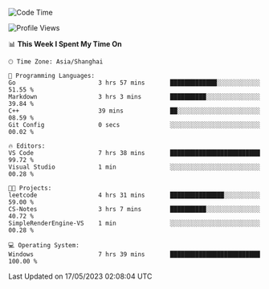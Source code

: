 <!--START_SECTION:waka-->
![Code Time](http://img.shields.io/badge/Code%20Time-926%20hrs%2021%20mins-blue)

![Profile Views](http://img.shields.io/badge/Profile%20Views-0-blue)

📊 **This Week I Spent My Time On** 

```text
🕑︎ Time Zone: Asia/Shanghai

💬 Programming Languages: 
Go                       3 hrs 57 mins       █████████████░░░░░░░░░░░░   51.55 % 
Markdown                 3 hrs 3 mins        ██████████░░░░░░░░░░░░░░░   39.84 % 
C++                      39 mins             ██░░░░░░░░░░░░░░░░░░░░░░░   08.59 % 
Git Config               0 secs              ░░░░░░░░░░░░░░░░░░░░░░░░░   00.02 % 

🔥 Editors: 
VS Code                  7 hrs 38 mins       █████████████████████████   99.72 % 
Visual Studio            1 min               ░░░░░░░░░░░░░░░░░░░░░░░░░   00.28 % 

🐱‍💻 Projects: 
leetcode                 4 hrs 31 mins       ███████████████░░░░░░░░░░   59.00 % 
CS-Notes                 3 hrs 7 mins        ██████████░░░░░░░░░░░░░░░   40.72 % 
SimpleRenderEngine-VS    1 min               ░░░░░░░░░░░░░░░░░░░░░░░░░   00.28 % 

💻 Operating System: 
Windows                  7 hrs 39 mins       █████████████████████████   100.00 % 
```


 Last Updated on 17/05/2023 02:08:04 UTC
<!--END_SECTION:waka-->